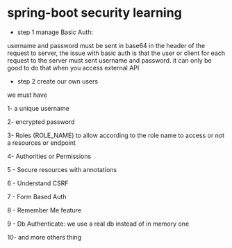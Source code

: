 # spring-boot security learning

- step 1 manage Basic Auth:

username and password must be sent in base64 in the header of the request to server, the issue with
basic auth is that the user or client for each request to the server must sent username and password. it can only be good to do that when you access external API

- step 2 create our own users

we must have 

1- a unique username

2- encrypted password

3- Roles (ROLE_NAME) to allow according to the role name to access or not a resources or endpoint

4- Authorities or Permissions

5 - Secure resources with annotations

6 - Understand CSRF

7 - Form Based Auth

8 - Remember Me feature

9 - Db Authenticate: we use a real db instead of in memory one

10- and more others thing
